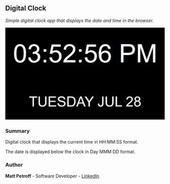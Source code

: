 ## Digital Clock

_Simple digital clock app that displays the date and time in the browser._

![Screenshot](https://github.com/MatthewPetroff/digital-clock/blob/master/Screenshot.PNG)

### Summary

Digital clock that displays the current time in HH:MM:SS format. 

The date is displayed below the clock in Day MMM DD format.

### Author

__Matt Petroff__ - Software Developer - [LinkedIn](https://www.linkedin.com/in/matthewpetroff/)